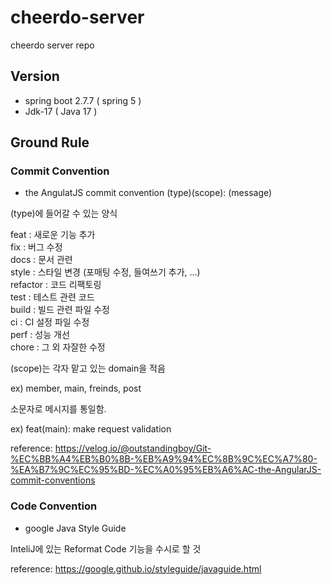 # cheerdo-server
cheerdo server repo 

## Version 
  - spring boot 2.7.7 ( spring 5 )
  - Jdk-17 ( Java 17 )

## Ground Rule

### Commit Convention
- the AngulatJS commit convention 
(type)(scope): (message)

(type)에 들어갈 수 있는 양식

feat : 새로운 기능 추가 <br>
fix : 버그 수정 <br>
docs : 문서 관련 <br>
style : 스타일 변경 (포매팅 수정, 들여쓰기 추가, …) <br>
refactor : 코드 리팩토링 <br>
test : 테스트 관련 코드 <br>
build : 빌드 관련 파일 수정 <br>
ci : CI 설정 파일 수정 <br>
perf : 성능 개선 <br>
chore : 그 외 자잘한 수정 <br>

(scope)는 각자 맡고 있는 domain을 적음 

ex) member, main, freinds, post

소문자로 메시지를 통일함.

ex) feat(main): make request validation 

reference: https://velog.io/@outstandingboy/Git-%EC%BB%A4%EB%B0%8B-%EB%A9%94%EC%8B%9C%EC%A7%80-%EA%B7%9C%EC%95%BD-%EC%A0%95%EB%A6%AC-the-AngularJS-commit-conventions

### Code Convention
- google Java Style Guide

InteliJ에 있는 Reformat Code 기능을 수시로 할 것 

reference: https://google.github.io/styleguide/javaguide.html





